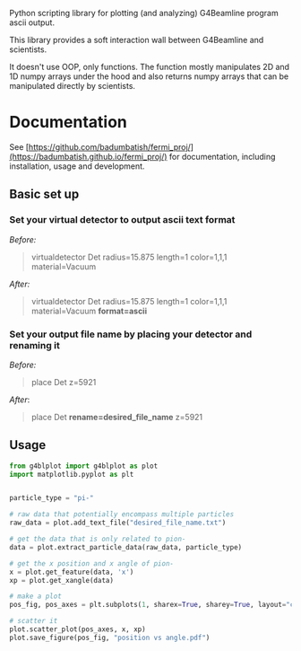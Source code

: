 Python scripting library for plotting (and analyzing) G4Beamline program ascii output.

This library provides a soft interaction wall between G4Beamline and scientists. 

It doesn't use OOP, only functions. The function mostly manipulates 2D and 1D numpy arrays under the hood and also returns numpy arrays that can be manipulated directly by scientists.

# Documentation
See [https://github.com/badumbatish/fermi_proj/](https://badumbatish.github.io/fermi_proj/) for documentation, including installation, usage and development.
## Basic set up

### Set your virtual detector to output ascii text format

*Before:*

> virtualdetector Det radius=15.875 length=1 color=1,1,1 material=Vacuum


*After:*
> virtualdetector Det radius=15.875 length=1 color=1,1,1 material=Vacuum **format=ascii**

### Set your output file name by placing your detector and renaming it
*Before:*
> place Det z=5921

*After*:
> place Det **rename=desired_file_name** z=5921

## Usage
```python
from g4blplot import g4blplot as plot
import matplotlib.pyplot as plt


particle_type = "pi-"

# raw data that potentially encompass multiple particles
raw_data = plot.add_text_file("desired_file_name.txt")

# get the data that is only related to pion-
data = plot.extract_particle_data(raw_data, particle_type)

# get the x position and x angle of pion-
x = plot.get_feature(data, 'x')
xp = plot.get_xangle(data)

# make a plot
pos_fig, pos_axes = plt.subplots(1, sharex=True, sharey=True, layout="constrained", subplot_kw=dict(projection="scatter_density"))

# scatter it
plot.scatter_plot(pos_axes, x, xp)
plot.save_figure(pos_fig, "position vs angle.pdf")
```
